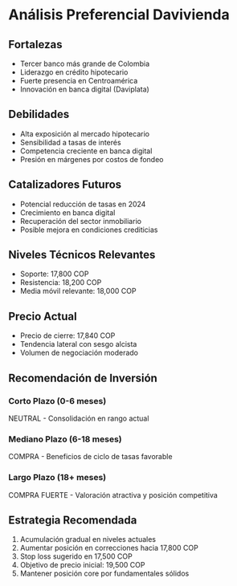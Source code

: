 # Análisis Preferencial Davivienda

## Fortalezas

- Tercer banco más grande de Colombia
- Liderazgo en crédito hipotecario
- Fuerte presencia en Centroamérica
- Innovación en banca digital (Daviplata)

## Debilidades

- Alta exposición al mercado hipotecario
- Sensibilidad a tasas de interés
- Competencia creciente en banca digital
- Presión en márgenes por costos de fondeo

## Catalizadores Futuros

- Potencial reducción de tasas en 2024
- Crecimiento en banca digital
- Recuperación del sector inmobiliario
- Posible mejora en condiciones crediticias

## Niveles Técnicos Relevantes

- Soporte: 17,800 COP
- Resistencia: 18,200 COP
- Media móvil relevante: 18,000 COP

## Precio Actual

- Precio de cierre: 17,840 COP
- Tendencia lateral con sesgo alcista
- Volumen de negociación moderado

## Recomendación de Inversión

### Corto Plazo (0-6 meses)

NEUTRAL - Consolidación en rango actual

### Mediano Plazo (6-18 meses)

COMPRA - Beneficios de ciclo de tasas favorable

### Largo Plazo (18+ meses)

COMPRA FUERTE - Valoración atractiva y posición competitiva

## Estrategia Recomendada

1. Acumulación gradual en niveles actuales
2. Aumentar posición en correcciones hacia 17,800 COP
3. Stop loss sugerido en 17,500 COP
4. Objetivo de precio inicial: 19,500 COP
5. Mantener posición core por fundamentales sólidos
